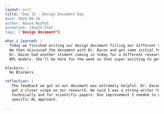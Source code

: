 ```yaml
---
layout: post
title: "Day 15 - Design Document Day
date: 2025-06-16
author: Anuva Nuzhat
permalink: /day15.html
tags: ["Design Document"]

what_i_learned: |
  Today we finished writing our design document filling our different sections for our research questions, methods, and approach styles.
  We then discussed the document with Dr. Dacon and got some initial feedback to help us prepare for our second version and make improvements.
  Dr. Dacon had another student coming in today for a different research project so we got to meet her and learn about her research involving
  NPL models. She'll be here for the week so that super exciting to get to know what she's working on!

blockers: |
  No Blockers.

reflection: |
   The feedback we got on our document was extremely helpful. Dr. Dacon helped us refine and add specificity to our research questions to 
   get a closer scope on our research. He said I was a strong writer for the average person but I needed some more practice writing 
   technically and for scientific papers. One improvement I needed to work on was further developing my ideas and tailoring them to our
   specific RL approach. 
   
---
```

